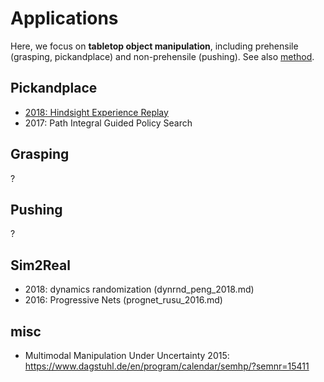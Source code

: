 # Applications
Here, we focus on **tabletop object manipulation**, 
including prehensile (grasping, pickandplace) and non-prehensile (pushing).
See also [method](https://github.com/tttor/rl-foundation/tree/master/method).

## Pickandplace
* [2018: Hindsight Experience Replay](https://arxiv.org/abs/1707.01495)
* 2017: Path Integral Guided Policy Search

## Grasping
?

## Pushing
?

## Sim2Real
* 2018: dynamics randomization (dynrnd_peng_2018.md)
* 2016: Progressive Nets (prognet_rusu_2016.md)

## misc
* Multimodal Manipulation Under Uncertainty 2015: https://www.dagstuhl.de/en/program/calendar/semhp/?semnr=15411
